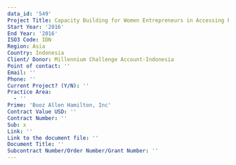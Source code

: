 ```yaml
---
data_id: '549'
Project Title: Capacity Building for Women Entrepreneurs in Accessing Public Procurement
Start Year: '2016'
End Year: '2016'
ISO3 Code: IDN
Region: Asia
Country: Indonesia
Client/ Donor: Millennium Challenge Account-Indonesia
Point of contact: ''
Email: ''
Phone: ''
Current Project? (Y/N): ''
Practice Area:
  - ''
Prime: 'Booz Allen Hamilton, Inc'
Contract Value USD: ''
Contract Number: ''
Sub: x
Link: ''
Link to the document file: ''
Document Title: ''
Subcontract Number/Order Number/Grant Number: ''
---
```

